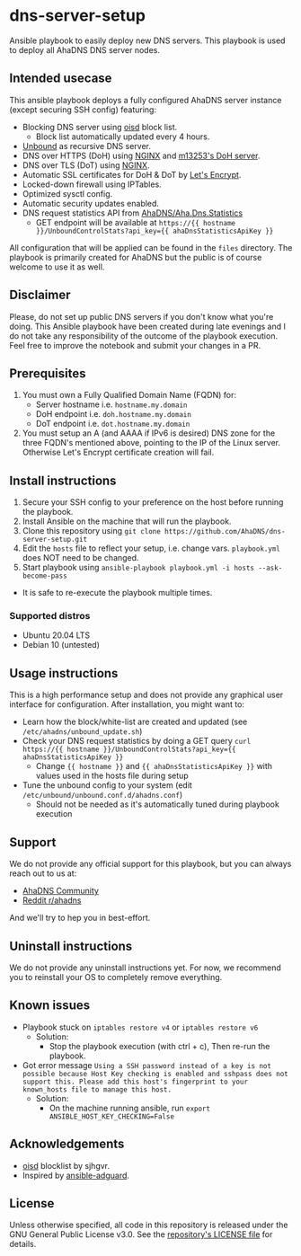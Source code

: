 # dns-server-setup

Ansible playbook to easily deploy new DNS servers.
This playbook is used to deploy all AhaDNS DNS server nodes.

## Intended usecase

This ansible playbook deploys a fully configured AhaDNS server instance (except securing SSH config) featuring:

- Blocking DNS server using [oisd](https://oisd.nl/) block list.
  - Block list automatically updated every 4 hours.
- [Unbound](https://nlnetlabs.nl/projects/unbound/about/) as recursive DNS server.
- DNS over HTTPS (DoH) using [NGINX](https://www.nginx.com/) and [m13253's DoH server](https://github.com/m13253/dns-over-https).
- DNS over TLS (DoT) using [NGINX](https://www.nginx.com/).
- Automatic SSL certificates for DoH & DoT by [Let's Encrypt](https://letsencrypt.org/).
- Locked-down firewall using IPTables.
- Optimized sysctl config.
- Automatic security updates enabled.
- DNS request statistics API from [AhaDNS/Aha.Dns.Statistics](https://github.com/AhaDNS/Aha.Dns.Statistics)
  - GET endpoint will be available at `https://{{ hostname }}/UnboundControlStats?api_key={{ ahaDnsStatisticsApiKey }}`

All configuration that will be applied can be found in the `files` directory.
The playbook is primarily created for AhaDNS but the public is of course welcome to use it as well.

## Disclaimer

Please, do not set up public DNS servers if you don't know what you're doing. This Ansible playbook have been created during late evenings and I do not take any responsibility of the outcome of the playbook execution. Feel free to improve the notebook and submit your changes in a PR.

## Prerequisites

1. You must own a Fully Qualified Domain Name (FQDN) for:
   - Server hostname i.e. `hostname.my.domain`
   - DoH endpoint i.e. `doh.hostname.my.domain`
   - DoT endpoint i.e. `dot.hostname.my.domain`
2. You must setup an A (and AAAA if IPv6 is desired) DNS zone for the three FQDN's mentioned above, pointing to the IP of the Linux server. Otherwise Let's Encrypt certificate creation will fail.

## Install instructions

1. Secure your SSH config to your preference on the host before running the playbook.
2. Install Ansible on the machine that will run the playbook.
3. Clone this repository using `git clone https://github.com/AhaDNS/dns-server-setup.git`
4. Edit the `hosts` file to reflect your setup, i.e. change vars. `playbook.yml` does NOT need to be changed.
5. Start playbook using `ansible-playbook playbook.yml -i hosts --ask-become-pass`

- It is safe to re-execute the playbook multiple times.

### Supported distros

- Ubuntu 20.04 LTS
- Debian 10 (untested)

## Usage instructions

This is a high performance setup and does not provide any graphical user interface for configuration. After installation, you might want to:

- Learn how the block/white-list are created and updated (see `/etc/ahadns/unbound_update.sh`)
- Check your DNS request statistics by doing a GET query `curl https://{{ hostname }}/UnboundControlStats?api_key={{ ahaDnsStatisticsApiKey }}`
  - Change `{{ hostname }}` and `{{ ahaDnsStatisticsApiKey }}` with values used in the hosts file during setup
- Tune the unbound config to your system (edit `/etc/unbound/unbound.conf.d/ahadns.conf`)
  - Should not be needed as it's automatically tuned during playbook execution

## Support

We do not provide any official support for this playbook, but you can always reach out to us at:

- [AhaDNS Community](https://t.me/pidns_community)
- [Reddit r/ahadns](http://reddit.com/r/ahadns)

And we'll try to hep you in best-effort.

## Uninstall instructions

We do not provide any uninstall instructions yet. For now, we recommend you to reinstall your OS to completely remove everything.

## Known issues

- Playbook stuck on `iptables restore v4` or `iptables restore v6`
  - Solution:
    - Stop the playbook execution (with ctrl + c), Then re-run the playbook.
- Got error message `Using a SSH password instead of a key is not possible because Host Key checking is enabled and sshpass does not support this. Please add this host's fingerprint to your known_hosts file to manage this host.`
  - Solution:
    - On the machine running ansible, run `export ANSIBLE_HOST_KEY_CHECKING=False`

## Acknowledgements

- [oisd](https://oisd.nl/) blocklist by sjhgvr.
- Inspired by [ansible-adguard](https://github.com/Freekers/ansible-adguard).

## License

Unless otherwise specified, all code in this repository is released under the GNU General Public License v3.0. See the [repository's LICENSE file](https://github.com/AhaDNS/dns-server-setup/blob/main/LICENSE) for details.
